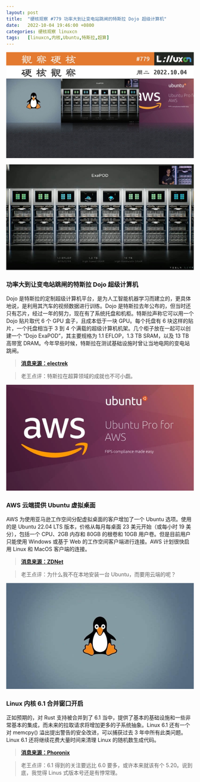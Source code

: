 ```yaml
---
layout: post
title:	"硬核观察 #779 功率大到让变电站跳闸的特斯拉 Dojo 超级计算机"
date:	2022-10-04 19:46:00 +0800 
categories:	硬核观察 linuxcn 
tags:	[linuxcn,内核,Ubuntu,特斯拉,超算]
---
```



![](/Asserts/Images/album/202210/04/194534nf559t1y75vl7tyo.jpg)


![](/Asserts/Images/album/202210/04/194542oynnykckjfncycyr.jpg)


### 功率大到让变电站跳闸的特斯拉 Dojo 超级计算机


Dojo 是特斯拉的定制超级计算机平台，是为人工智能机器学习而建立的，更具体地说，是利用其汽车的视频数据进行训练。Dojo 是特斯拉去年公布的，但当时还只有芯片，经过一年的努力，现在有了系统托盘和机柜。特斯拉声称它可以用一个 Dojo 贴片取代 6 个 GPU 盒子，且成本低于一块 GPU。每个托盘有 6 块这样的贴片，一个托盘相当于 3 到 4 个满载的超级计算机机架。几个柜子放在一起可以创建一个 “Dojo ExaPOD”，其主要规格为 1.1 EFLOP，1.3 TB SRAM，以及 13 TB 高带宽 DRAM。今年早些时候，特斯拉在测试基础设施时曾让当地电网的变电站跳闸。



> 
> **[消息来源：electrek](https://electrek.co/2022/10/01/tesla-dojo-supercomputer-tripped-power-grid/)**
> 
> 
> 



> 
> 老王点评：特斯拉在超算领域的成就也不可小觑。
> 
> 
> 


![](/Asserts/Images/album/202210/04/194550k0z1irj2o0f1f64r.jpg)


### AWS 云端提供 Ubuntu 虚拟桌面


AWS 为使用亚马逊工作空间分配虚拟桌面的客户增加了一个 Ubuntu 选项。使用的是 Ubuntu 22.04 LTS 版本，价格从每月每桌面 23 美元开始（或每小时 19 美分），包括一个 CPU、2GB 内存和 80GB 的根卷和 10GB 用户卷。但是目前用户只能使用 Windows 或基于 Web 的工作空间客户端进行连接。AWS 计划很快启用 Linux 和 MacOS 客户端的连接。



> 
> **[消息来源：ZDNet](https://www.zdnet.com/article/linux-aws-now-offers-ubuntu-virtual-desktops-for-developers-and-engineers/)**
> 
> 
> 



> 
> 老王点评：为什么我不在本地安装一台 Ubuntu，而要用云端的呢？
> 
> 
> 


![](/Asserts/Images/album/202210/04/194605d62njlb7nlnxb57x.jpg)


### Linux 内核 6.1 合并窗口开启


正如预期的，对 Rust 支持被合并到了 6.1 当中，提供了基本的基础设施和一些非常基本的集成，而未来的拉取请求将增加更多的子系统抽象。Linux 6.1 还有一个对 memcpy() 溢出提出警告的安全改进，可以捕获过去 3 年中所有此类问题。Linux 6.1 还将继续花费大量时间来清理 Linux 的随机数生成代码。



> 
> **[消息来源：Phoronix](https://www.phoronix.com/news/Rust-Is-Merged-Linux-6.1)**
> 
> 
> 



> 
> 老王点评：6.1 得到的关注要远比 6.0 要多，或许本来就该有个 5.20。说到底，我觉得 Linus 式版本号还是有悖常理。
> 
> 
>
